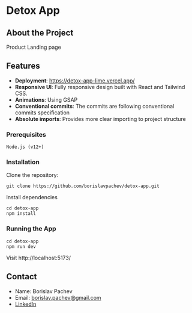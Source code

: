 # Detox App

## About the Project

Product Landing page

## Features

- **Deployment**: https://detox-app-lime.vercel.app/
- **Responsive UI**: Fully responsive design built with React and Tailwind CSS.
- **Animations**: Using GSAP
- **Conventional commits**: The commits are following conventional commits specification
- **Absolute imports**: Provides more clear importing to project structure

### Prerequisites

```
Node.js (v12+)
```

### Installation

Clone the repository:

```
git clone https://github.com/borislavpachev/detox-app.git
```

Install dependencies

```
cd detox-app
npm install
```

### Running the App

```
cd detox-app
npm run dev
```

Visit http://localhost:5173/

## Contact

- Name: Borislav Pachev
- Email: borislav.pachev@gmail.com
- [ LinkedIn ](https://www.linkedin.com/in/borislav-pachev)
